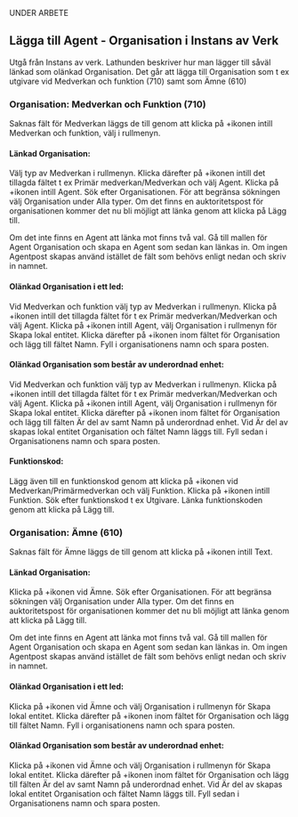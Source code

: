
UNDER ARBETE

## Lägga till Agent - Organisation i Instans av Verk

Utgå från Instans av verk. Lathunden beskriver hur man lägger till såväl länkad som olänkad Organisation. Det går att lägga till Organisation som t ex utgivare vid Medverkan och funktion (710) samt som Ämne (610)

### Organisation: Medverkan och Funktion (710)

Saknas fält för Medverkan läggs de till genom att klicka på +ikonen intill Medverkan och funktion, välj i rullmenyn.

#### Länkad Organisation:
Välj typ av Medverkan i rullmenyn. Klicka därefter på +ikonen intill det tillagda fältet t ex Primär medverkan/Medverkan och välj Agent. Klicka på +ikonen intill Agent. Sök efter Organisationen. För att begränsa sökningen välj Organisation under Alla typer. Om det finns en auktoritetspost för organisationen kommer det nu bli möjligt att länka genom att klicka på Lägg till.

Om det inte finns en Agent att länka mot finns två val. Gå till mallen för Agent Organisation och skapa en Agent som sedan kan länkas in. Om ingen Agentpost skapas använd istället de fält som behövs enligt nedan och skriv in namnet.

#### Olänkad Organisation i ett led:
Vid Medverkan och funktion välj typ av Medverkan i rullmenyn. Klicka på +ikonen intill det tillagda fältet för t ex Primär medverkan/Medverkan och välj Agent. Klicka på +ikonen intill Agent, välj Organisation i rullmenyn för Skapa lokal entitet. Klicka därefter på +ikonen inom fältet för Organisation och lägg till fältet Namn. Fyll i organisationens namn och spara posten.  

#### Olänkad Organisation som består av underordnad enhet:
Vid Medverkan och funktion välj typ av Medverkan i rullmenyn. Klicka på +ikonen intill det tillagda fältet för t ex Primär medverkan/Medverkan och välj Agent. Klicka på +ikonen intill Agent, välj Organisation i rullmenyn för Skapa lokal entitet. Klicka därefter på +ikonen inom fältet för Organisation och lägg till fälten Är del av samt Namn på underordnad enhet. Vid Är del av skapas lokal entitet Organisation och fältet Namn läggs till. Fyll sedan i Organisationens namn och spara posten.

#### Funktionskod:
Lägg även till en funktionskod genom att klicka på +ikonen vid Medverkan/Primärmedverkan och välj Funktion. Klicka på +ikonen intill Funktion. Sök efter funktionskod t ex Utgivare. Länka funktionskoden genom att klicka på Lägg till.


### Organisation: Ämne (610)

Saknas fält för Ämne läggs de till genom att klicka på +ikonen intill Text.

#### Länkad Organisation:
Klicka på +ikonen vid Ämne. Sök efter Organisationen. För att begränsa sökningen välj Organisation under Alla typer. Om det finns en auktoritetspost för organisationen kommer det nu bli möjligt att länka genom att klicka på Lägg till. 

Om det inte finns en Agent att länka mot finns två val. Gå till mallen för Agent Organisation och skapa en Agent som sedan kan länkas in. Om ingen Agentpost skapas använd istället de fält som behövs enligt nedan och skriv in namnet.

#### Olänkad Organisation i ett led:
Klicka på +ikonen vid Ämne och välj Organisation i rullmenyn för Skapa lokal entitet. Klicka därefter på +ikonen inom fältet för Organisation och lägg till fältet Namn. Fyll i organisationens namn och spara posten.  

#### Olänkad Organisation som består av underordnad enhet:
Klicka på +ikonen vid Ämne och välj Organisation i rullmenyn för Skapa lokal entitet. Klicka därefter på +ikonen inom fältet för Organisation och lägg till fälten Är del av samt Namn på underordnad enhet. Vid Är del av skapas lokal entitet Organisation och fältet Namn läggs till. Fyll sedan i Organisationens namn och spara posten.



